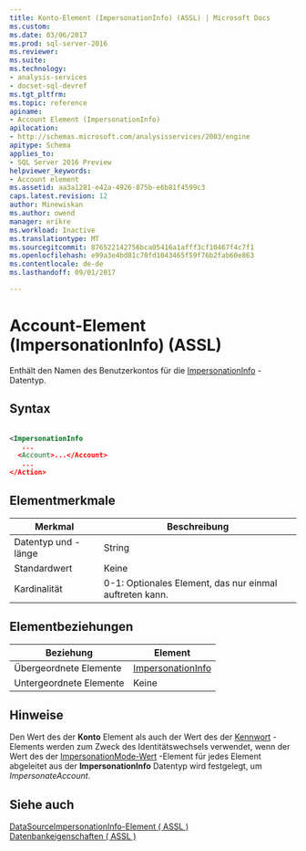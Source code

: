 ```yaml
---
title: Konto-Element (ImpersonationInfo) (ASSL) | Microsoft Docs
ms.custom: 
ms.date: 03/06/2017
ms.prod: sql-server-2016
ms.reviewer: 
ms.suite: 
ms.technology:
- analysis-services
- docset-sql-devref
ms.tgt_pltfrm: 
ms.topic: reference
apiname:
- Account Element (ImpersonationInfo)
apilocation:
- http://schemas.microsoft.com/analysisservices/2003/engine
apitype: Schema
applies_to:
- SQL Server 2016 Preview
helpviewer_keywords:
- Account element
ms.assetid: aa3a1281-e42a-4926-875b-e6b81f4599c3
caps.latest.revision: 12
author: Minewiskan
ms.author: owend
manager: erikre
ms.workload: Inactive
ms.translationtype: MT
ms.sourcegitcommit: 876522142756bca05416a1afff3cf10467f4c7f1
ms.openlocfilehash: e99a3e4bd81c70fd1043465f59f76b2fab60e863
ms.contentlocale: de-de
ms.lasthandoff: 09/01/2017

---
```

# <a name="account-element-impersonationinfo-assl"></a>Account-Element (ImpersonationInfo) (ASSL)
  Enthält den Namen des Benutzerkontos für die [ImpersonationInfo](../../../analysis-services/scripting/data-type/impersonationinfo-data-type-assl.md) -Datentyp.  
  
## <a name="syntax"></a>Syntax  
  
```xml  
  
<ImpersonationInfo  
   ...  
  <Account>...</Account>  
   ...  
</Action>  
```  
  
## <a name="element-characteristics"></a>Elementmerkmale  
  
|Merkmal|Beschreibung|  
|--------------------|-----------------|  
|Datentyp und -länge|String|  
|Standardwert|Keine|  
|Kardinalität|0-1: Optionales Element, das nur einmal auftreten kann.|  
  
## <a name="element-relationships"></a>Elementbeziehungen  
  
|Beziehung|Element|  
|------------------|-------------|  
|Übergeordnete Elemente|[ImpersonationInfo](../../../analysis-services/scripting/data-type/impersonationinfo-data-type-assl.md)|  
|Untergeordnete Elemente|Keine|  
  
## <a name="remarks"></a>Hinweise  
 Den Wert des der **Konto** Element als auch der Wert des der [Kennwort](../../../analysis-services/scripting/properties/password-element-assl.md) -Elements werden zum Zweck des Identitätswechsels verwendet, wenn der Wert des der [ImpersonationMode-Wert](../../../analysis-services/scripting/properties/impersonationmode-element-assl.md) -Element für jedes Element abgeleitet aus der **ImpersonationInfo** Datentyp wird festgelegt, um *ImpersonateAccount*.  
  
## <a name="see-also"></a>Siehe auch  
 [DataSourceImpersonationInfo-Element &#40; ASSL &#41;](../../../analysis-services/scripting/properties/datasourceimpersonationinfo-element-assl.md)   
 [Datenbankeigenschaften &#40; ASSL &#41;](../../../analysis-services/scripting/properties/properties-assl.md)  
  
  


